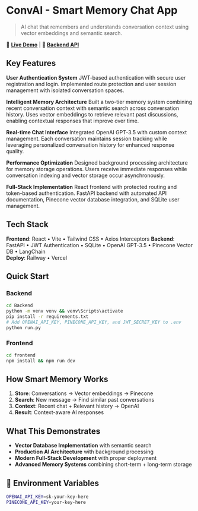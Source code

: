# ConvAI - Smart Memory Chat App

> AI chat that remembers and understands conversation context using vector embeddings and semantic search.

🔗 **[Live Demo](https://conv-ai-six.vercel.app)** | 🚀 **[Backend API](https://convai-production.up.railway.app)**

## Key Features

**User Authentication System**
JWT-based authentication with secure user registration and login. Implemented route protection and user session management with isolated conversation spaces.

**Intelligent Memory Architecture**
Built a two-tier memory system combining recent conversation context with semantic search across conversation history. Uses vector embeddings to retrieve relevant past discussions, enabling contextual responses that improve over time.

**Real-time Chat Interface**
Integrated OpenAI GPT-3.5 with custom context management. Each conversation maintains session tracking while leveraging personalized conversation history for enhanced response quality.

**Performance Optimization**
Designed background processing architecture for memory storage operations. Users receive immediate responses while conversation indexing and vector storage occur asynchronously.

**Full-Stack Implementation**
React frontend with protected routing and token-based authentication. FastAPI backend with automated API documentation, Pinecone vector database integration, and SQLite user management.

## Tech Stack

**Frontend**: React • Vite • Tailwind CSS • Axios Interceptors
**Backend**: FastAPI • JWT Authentication • SQLite • OpenAI GPT-3.5 • Pinecone Vector DB • LangChain  
**Deploy**: Railway • Vercel

## Quick Start

### Backend

```bash
cd Backend
python -m venv venv && venv\Scripts\activate
pip install -r requirements.txt
# Add OPENAI_API_KEY, PINECONE_API_KEY, and JWT_SECRET_KEY to .env
python run.py
```

### Frontend

```bash
cd frontend
npm install && npm run dev
```

## How Smart Memory Works

1. **Store**: Conversations → Vector embeddings → Pinecone
2. **Search**: New message → Find similar past conversations
3. **Context**: Recent chat + Relevant history → OpenAI
4. **Result**: Context-aware AI responses

## What This Demonstrates

- **Vector Database Implementation** with semantic search
- **Production AI Architecture** with background processing
- **Modern Full-Stack Development** with proper deployment
- **Advanced Memory Systems** combining short-term + long-term storage

## 🔧 Environment Variables

```bash
OPENAI_API_KEY=sk-your-key-here
PINECONE_API_KEY=your-key-here
```
